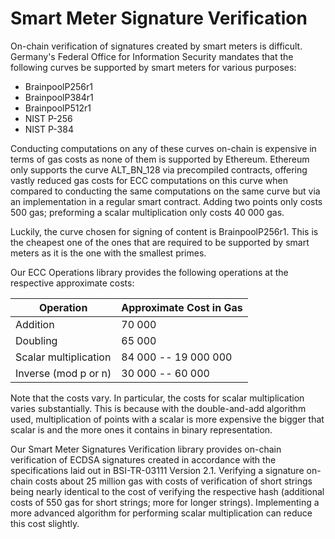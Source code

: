 # Smart Meter Signature Verification
On-chain verification of signatures created by smart meters is difficult. Germany's Federal Office for Information Security mandates that the following curves be supported by smart meters for various purposes:
- BrainpoolP256r1
- BrainpoolP384r1
- BrainpoolP512r1
- NIST P-256
- NIST P-384

Conducting computations on any of these curves on-chain is expensive in terms of gas costs as none of them is supported by Ethereum. Ethereum only supports the curve ALT_BN_128 via precompiled contracts, offering vastly reduced gas costs for ECC computations on this curve when compared to conducting the same computations on the same curve but via an implementation in a regular smart contract. Adding two points only costs 500 gas; preforming a scalar multiplication only costs 40 000 gas.

Luckily, the curve chosen for signing of content is BrainpoolP256r1. This is the cheapest one of the ones that are required to be supported by smart meters as it is the one with the smallest primes.

Our ECC Operations library provides the following operations at the respective approximate costs:

| Operation             | Approximate Cost in Gas |
|-----------------------|-------------------------|
| Addition              | 70 000                  |
| Doubling              | 65 000                  |
| Scalar multiplication | 84 000 -- 19 000 000    |
| Inverse (mod p or n)  | 30 000 -- 60 000        |

Note that the costs vary. In particular, the costs for scalar multiplication varies substantially. This is because with the double-and-add algorithm used, multiplication of points with a scalar is more expensive the bigger that scalar is and the more ones it contains in binary representation.

Our Smart Meter Signatures Verification library provides on-chain verification of ECDSA signatures created in accordance with the specifications laid out in BSI-TR-03111 Version 2.1. Verifying a signature on-chain costs about 25 million gas with costs of verification of short strings being nearly identical to the cost of verifying the respective hash (additional costs of 550 gas for short strings; more for longer strings). Implementing a more advanced algorithm for performing scalar multiplication can reduce this cost slightly.
